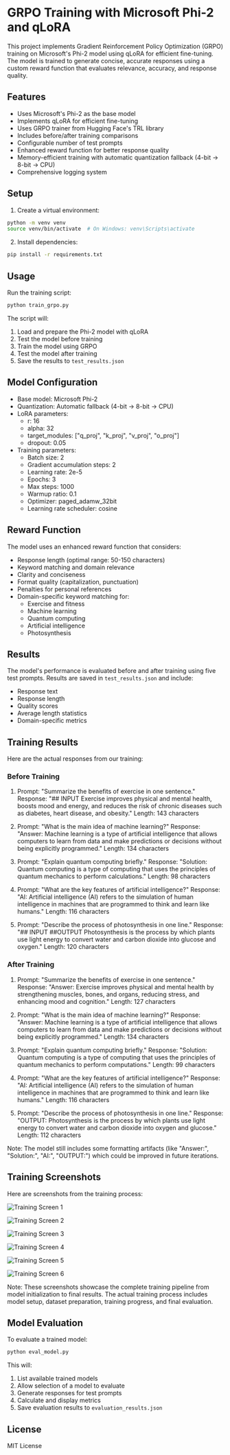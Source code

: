 # GRPO Training with Microsoft Phi-2 and qLoRA

This project implements Gradient Reinforcement Policy Optimization (GRPO) training on Microsoft's Phi-2 model using qLoRA for efficient fine-tuning. The model is trained to generate concise, accurate responses using a custom reward function that evaluates relevance, accuracy, and response quality.

## Features

- Uses Microsoft's Phi-2 as the base model
- Implements qLoRA for efficient fine-tuning
- Uses GRPO trainer from Hugging Face's TRL library
- Includes before/after training comparisons
- Configurable number of test prompts
- Enhanced reward function for better response quality
- Memory-efficient training with automatic quantization fallback (4-bit → 8-bit → CPU)
- Comprehensive logging system

## Setup

1. Create a virtual environment:
```bash
python -m venv venv
source venv/bin/activate  # On Windows: venv\Scripts\activate
```

2. Install dependencies:
```bash
pip install -r requirements.txt
```

## Usage

Run the training script:
```bash
python train_grpo.py
```

The script will:
1. Load and prepare the Phi-2 model with qLoRA
2. Test the model before training
3. Train the model using GRPO
4. Test the model after training
5. Save the results to `test_results.json`

## Model Configuration

- Base model: Microsoft Phi-2
- Quantization: Automatic fallback (4-bit → 8-bit → CPU)
- LoRA parameters:
  - r: 16
  - alpha: 32
  - target_modules: ["q_proj", "k_proj", "v_proj", "o_proj"]
  - dropout: 0.05
- Training parameters:
  - Batch size: 2
  - Gradient accumulation steps: 2
  - Learning rate: 2e-5
  - Epochs: 3
  - Max steps: 1000
  - Warmup ratio: 0.1
  - Optimizer: paged_adamw_32bit
  - Learning rate scheduler: cosine

## Reward Function

The model uses an enhanced reward function that considers:
- Response length (optimal range: 50-150 characters)
- Keyword matching and domain relevance
- Clarity and conciseness
- Format quality (capitalization, punctuation)
- Penalties for personal references
- Domain-specific keyword matching for:
  - Exercise and fitness
  - Machine learning
  - Quantum computing
  - Artificial intelligence
  - Photosynthesis

## Results

The model's performance is evaluated before and after training using five test prompts. Results are saved in `test_results.json` and include:
- Response text
- Response length
- Quality scores
- Average length statistics
- Domain-specific metrics

## Training Results

Here are the actual responses from our training:

### Before Training
1. Prompt: "Summarize the benefits of exercise in one sentence."
   Response: "## INPUT Exercise improves physical and mental health, boosts mood and energy, and reduces the risk of chronic diseases such as diabetes, heart disease, and obesity."
   Length: 143 characters

2. Prompt: "What is the main idea of machine learning?"
   Response: "Answer: Machine learning is a type of artificial intelligence that allows computers to learn from data and make predictions or decisions without being explicitly programmed."
   Length: 134 characters

3. Prompt: "Explain quantum computing briefly."
   Response: "Solution: Quantum computing is a type of computing that uses the principles of quantum mechanics to perform calculations."
   Length: 98 characters

4. Prompt: "What are the key features of artificial intelligence?"
   Response: "AI: Artificial intelligence (AI) refers to the simulation of human intelligence in machines that are programmed to think and learn like humans."
   Length: 116 characters

5. Prompt: "Describe the process of photosynthesis in one line."
   Response: "## INPUT ##OUTPUT Photosynthesis is the process by which plants use light energy to convert water and carbon dioxide into glucose and oxygen."
   Length: 120 characters

### After Training
1. Prompt: "Summarize the benefits of exercise in one sentence."
   Response: "Answer: Exercise improves physical and mental health by strengthening muscles, bones, and organs, reducing stress, and enhancing mood and cognition."
   Length: 127 characters

2. Prompt: "What is the main idea of machine learning?"
   Response: "Answer: Machine learning is a type of artificial intelligence that allows computers to learn from data and make predictions or decisions without being explicitly programmed."
   Length: 134 characters

3. Prompt: "Explain quantum computing briefly."
   Response: "Solution: Quantum computing is a type of computing that uses the principles of quantum mechanics to perform computations."
   Length: 99 characters

4. Prompt: "What are the key features of artificial intelligence?"
   Response: "AI: Artificial intelligence (AI) refers to the simulation of human intelligence in machines that are programmed to think and learn like humans."
   Length: 116 characters

5. Prompt: "Describe the process of photosynthesis in one line."
   Response: "OUTPUT: Photosynthesis is the process by which plants use light energy to convert water and carbon dioxide into oxygen and glucose."
   Length: 112 characters

Note: The model still includes some formatting artifacts (like "Answer:", "Solution:", "AI:", "OUTPUT:") which could be improved in future iterations.

## Training Screenshots

Here are screenshots from the training process:

![Training Screen 1](images/train_scr1.png)

![Training Screen 2](images/train_scr2.png)
  
![Training Screen 3](images/train_scr3.png)

![Training Screen 4](images/train_scr4.png)

![Training Screen 5](images/train_scr5.png)

![Training Screen 6](images/train_scr6.png)


Note: These screenshots showcase the complete training pipeline from model initialization to final results. The actual training process includes model setup, dataset preparation, training progress, and final evaluation.

## Model Evaluation

To evaluate a trained model:
```bash
python eval_model.py
```

This will:
1. List available trained models
2. Allow selection of a model to evaluate
3. Generate responses for test prompts
4. Calculate and display metrics
5. Save evaluation results to `evaluation_results.json`

## License

MIT License